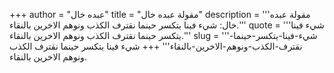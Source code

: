 +++
author = "عبده خال"
title = "مقولة عبده خال"
description = '''مقولة عبده خال: شيء فينا يتكسر حينما نقترف الكذب ونوهم الاخرين بالنقاء.'''
quote = '''شيء فينا يتكسر حينما نقترف الكذب ونوهم الاخرين بالنقاء.'''
slug = '''شيء-فينا-يتكسر-حينما-نقترف-الكذب-ونوهم-الاخرين-بالنقاء'''
+++
شيء فينا يتكسر حينما نقترف الكذب ونوهم الاخرين بالنقاء.
